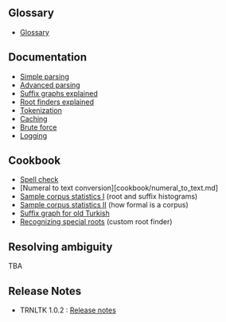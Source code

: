 ## Glossary ##
  * [Glossary](tutorial/glossary.md)

## Documentation ##
  * [Simple parsing](tutorial/simple_parsing.md)
  * [Advanced parsing](tutorial/advanced_parsing.md)
  * [Suffix graphs explained](tutorial/suffix_graphs_explained.md)
  * [Root finders explained](tutorial/root_finders_explained.md)
  * [Tokenization](tutorial/tokenization.md)
  * [Caching](tutorial/caching.md)
  * [Brute force](tutorial/brute_force.md)
  * [Logging](logging.md)

## Cookbook ##
  * [Spell check](cookbook/spell_check.md)
  * [Numeral to text conversion][cookbook/numeral_to_text.md]
  * [Sample corpus statistics I](cookbook/sample_corpus_stats_1.md)  (root and suffix histograms)
  * [Sample corpus statistics II](cookbook/sample_corpus_stats_2.md) (how formal is a corpus)
  * [Suffix graph for old Turkish](cookbook/old_turkish_suffix_graph.md)
  * [Recognizing special roots](cookbook/custom_root_finder.md) (custom root finder)

## Resolving ambiguity ##
TBA

## Release Notes ##
  * TRNLTK 1.0.2 : [Release notes](102.md)

